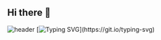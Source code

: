 ## Hi there 👋

<!--
**es111111/es111111** is a ✨ _special_ ✨ repository because its `README.md` (this file) appears on your GitHub profile.

Here are some ideas to get you started:

- 🔭 I’m currently working on ...
- 🌱 I’m currently learning ...
- 👯 I’m looking to collaborate on ...
- 🤔 I’m looking for help with ...
- 💬 Ask me about ...
- 📫 How to reach me: ...
- 😄 Pronouns: ...
- ⚡ Fun fact: ...
-->
![header](https://capsule-render.vercel.app/api?type=wave&color=auto&height=300&section=header&text=es111111&fontSize=90)
[![Typing SVG](https://readme-typing-svg.demolab.com?font=Fira+Code&duration=6000&pause=2000&multiline=true&random=true&width=435&height=60&lines=I+am+a+backend+developer+!+!;Seeking+new+challenges+and+Values!)](https://git.io/typing-svg)

